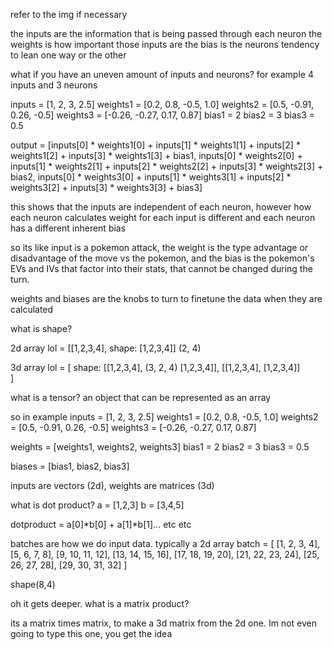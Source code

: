 refer to the img if necessary

the inputs are the information that is being passed through each neuron
the weights is how important those inputs are
the bias is the neurons tendency to lean one way or the other

what if you have an uneven amount of inputs and neurons? for example 4 inputs and 3 neurons

inputs = [1, 2, 3, 2.5]
weights1 = [0.2, 0.8, -0.5, 1.0]
weights2 = [0.5, -0.91, 0.26, -0.5]
weights3 = [-0.26, -0.27, 0.17, 0.87]
bias1 = 2
bias2 = 3
bias3 = 0.5

output = [inputs[0] * weights1[0] + inputs[1] * weights1[1] + inputs[2] * weights1[2] + inputs[3] * weights1[3] + bias1,
          inputs[0] * weights2[0] + inputs[1] * weights2[1] + inputs[2] * weights2[2] + inputs[3] * weights2[3] + bias2,
          inputs[0] * weights3[0] + inputs[1] * weights3[1] + inputs[2] * weights3[2] + inputs[3] * weights3[3] + bias3]

this shows that the inputs are independent of each neuron, however how each neuron calculates weight for each input is different and each neuron has a different inherent bias

so its like input is a pokemon attack, the weight is the type advantage or disadvantage of the move vs the pokemon, and the bias is the pokemon's EVs and IVs that factor into their stats, that cannot be 
changed during the turn.

weights and biases are the knobs to turn to finetune the data when they are calculated

what is shape? 

2d array
lol = [[1,2,3,4],                   shape:
       [1,2,3,4]]                   (2, 4)

3d array
lol = [                             shape:
    [[1,2,3,4],                     (3, 2, 4)
    [1,2,3,4]],
    [[1,2,3,4],
    [1,2,3,4]]     
       ]


what is a tensor? an object that can be represented as an array

so in example 
inputs = [1, 2, 3, 2.5]
weights1 = [0.2, 0.8, -0.5, 1.0]
weights2 = [0.5, -0.91, 0.26, -0.5]
weights3 = [-0.26, -0.27, 0.17, 0.87]

weights = [weights1,
           weights2,
           weights3]
bias1 = 2
bias2 = 3
bias3 = 0.5

biases = [bias1,
        bias2,
        bias3]

inputs are vectors (2d), weights are matrices (3d)


what is dot product? 
a = [1,2,3]
b = [3,4,5]

dotproduct = a[0]*b[0] + a[1]*b[1]... etc etc 

batches are how we do input data. typically a 2d array
batch = [
    [1, 2, 3, 4],
    [5, 6, 7, 8],
    [9, 10, 11, 12],
    [13, 14, 15, 16],
    [17, 18, 19, 20],
    [21, 22, 23, 24],
    [25, 26, 27, 28],
    [29, 30, 31, 32]
]

shape(8,4)

oh it gets deeper. what is a matrix product?

its a matrix times matrix, to make a 3d matrix from the 2d one. Im not even going to type this one, you get the idea

